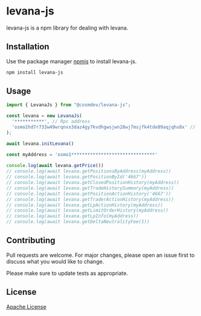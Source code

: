 # levana-js

levana-js is a npm library for dealing with levana.

## Installation

Use the package manager [npmjs](https://www.npmjs.com/) to install levana-js.

```bash
npm install levana-js
```

## Usage

```javascript
import { LevanaJs } from "@cosmdev/levana-js";

const levana = new LevanaJs(
  '***********', // Rpc address 
  'osmo1hd7r733w49wrqnxx3daz4gy7kvdhgwsjwn28wj7msjfk4tde89aqjqhu8x' // Market ATOM/USD
);

await levana.initLevana()

const myAddress = 'osmo1*******************************'
 
console.log(await levana.getPrice())
// console.log(await levana.getPositionsByAddress(myAddress))
// console.log(await levana.getPositionById('4667'))
// console.log(await levana.getClosedPositionHistory(myAddress))
// console.log(await levana.getTradeHistorySummary(myAddress))
// console.log(await levana.getPositionActionHistory('4667'))
// console.log(await levana.getTraderActionHistory(myAddress))
// console.log(await levana.getLpActionHistory(myAddress))
// console.log(await levana.getLimitOrderHistory(myAddress))
// console.log(await levana.getLpInfo(myAddress))
// console.log(await levana.getDeltaNeutralityFee(1))

```

## Contributing

Pull requests are welcome. For major changes, please open an issue first
to discuss what you would like to change.

Please make sure to update tests as appropriate.

## License

[Apache License](https://github.com/cosmDev/levana-js/blob/main/LICENSE)
